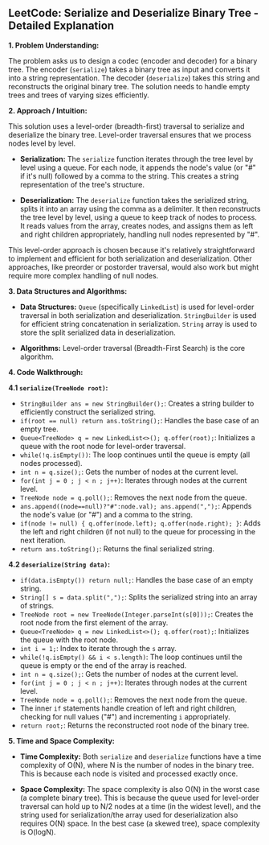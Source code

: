 ## LeetCode: Serialize and Deserialize Binary Tree - Detailed Explanation

**1. Problem Understanding:**

The problem asks us to design a codec (encoder and decoder) for a binary tree.  The encoder (`serialize`) takes a binary tree as input and converts it into a string representation. The decoder (`deserialize`) takes this string and reconstructs the original binary tree.  The solution needs to handle empty trees and trees of varying sizes efficiently.


**2. Approach / Intuition:**

This solution uses a level-order (breadth-first) traversal to serialize and deserialize the binary tree.  Level-order traversal ensures that we process nodes level by level.

* **Serialization:**  The `serialize` function iterates through the tree level by level using a queue.  For each node, it appends the node's value (or "#" if it's null) followed by a comma to the string. This creates a string representation of the tree's structure.

* **Deserialization:** The `deserialize` function takes the serialized string, splits it into an array using the comma as a delimiter. It then reconstructs the tree level by level, using a queue to keep track of nodes to process.  It reads values from the array, creates nodes, and assigns them as left and right children appropriately, handling null nodes represented by "#".

This level-order approach is chosen because it's relatively straightforward to implement and efficient for both serialization and deserialization.  Other approaches, like preorder or postorder traversal, would also work but might require more complex handling of null nodes.


**3. Data Structures and Algorithms:**

* **Data Structures:**  `Queue` (specifically `LinkedList`) is used for level-order traversal in both serialization and deserialization.  `StringBuilder` is used for efficient string concatenation in serialization.  `String` array is used to store the split serialized data in deserialization.

* **Algorithms:** Level-order traversal (Breadth-First Search) is the core algorithm.


**4. Code Walkthrough:**

**4.1 `serialize(TreeNode root)`:**

* `StringBuilder ans = new StringBuilder();`: Creates a string builder to efficiently construct the serialized string.
* `if(root == null) return ans.toString();`: Handles the base case of an empty tree.
* `Queue<TreeNode> q = new LinkedList<>(); q.offer(root);`: Initializes a queue with the root node for level-order traversal.
* `while(!q.isEmpty())`:  The loop continues until the queue is empty (all nodes processed).
* `int n = q.size();`: Gets the number of nodes at the current level.
* `for(int j = 0 ; j < n ; j++)`: Iterates through nodes at the current level.
* `TreeNode node = q.poll();`: Removes the next node from the queue.
* `ans.append((node==null)?"#":node.val); ans.append(",");`: Appends the node's value (or "#") and a comma to the string.
* `if(node != null) { q.offer(node.left); q.offer(node.right); }`: Adds the left and right children (if not null) to the queue for processing in the next iteration.
* `return ans.toString();`: Returns the final serialized string.


**4.2 `deserialize(String data)`:**

* `if(data.isEmpty()) return null;`: Handles the base case of an empty string.
* `String[] s = data.split(",");`: Splits the serialized string into an array of strings.
* `TreeNode root = new TreeNode(Integer.parseInt(s[0]));`: Creates the root node from the first element of the array.
* `Queue<TreeNode> q = new LinkedList<>(); q.offer(root);`: Initializes the queue with the root node.
* `int i = 1;`: Index to iterate through the `s` array.
* `while(!q.isEmpty() && i < s.length)`: The loop continues until the queue is empty or the end of the array is reached.
* `int n = q.size();`: Gets the number of nodes at the current level.
* `for(int j = 0 ; j < n ; j++)`: Iterates through nodes at the current level.
* `TreeNode node = q.poll();`: Removes the next node from the queue.
* The inner `if` statements handle creation of left and right children, checking for null values ("#") and incrementing `i` appropriately.
* `return root;`: Returns the reconstructed root node of the binary tree.


**5. Time and Space Complexity:**

* **Time Complexity:** Both `serialize` and `deserialize` functions have a time complexity of O(N), where N is the number of nodes in the binary tree.  This is because each node is visited and processed exactly once.

* **Space Complexity:** The space complexity is also O(N) in the worst case (a complete binary tree). This is because the queue used for level-order traversal can hold up to N/2 nodes at a time (in the widest level), and the string used for serialization/the array used for deserialization also requires O(N) space.  In the best case (a skewed tree), space complexity is O(logN).
